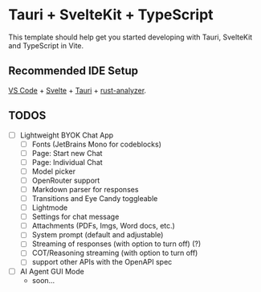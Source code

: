 # Tauri + SvelteKit + TypeScript

This template should help get you started developing with Tauri, SvelteKit and TypeScript in Vite.

## Recommended IDE Setup

[VS Code](https://code.visualstudio.com/) + [Svelte](https://marketplace.visualstudio.com/items?itemName=svelte.svelte-vscode) + [Tauri](https://marketplace.visualstudio.com/items?itemName=tauri-apps.tauri-vscode) + [rust-analyzer](https://marketplace.visualstudio.com/items?itemName=rust-lang.rust-analyzer).

## TODOS

- [ ] Lightweight BYOK Chat App
  - [ ] Fonts (JetBrains Mono for codeblocks)
  - [ ] Page: Start new Chat
  - [ ] Page: Individual Chat
  - [ ] Model picker
  - [ ] OpenRouter support
  - [ ] Markdown parser for responses
  - [ ] Transitions and Eye Candy toggleable
  - [ ] Lightmode
  - [ ] Settings for chat message
  - [ ] Attachments (PDFs, Imgs, Word docs, etc.)
  - [ ] System prompt (default and adjustable)
  - [ ] Streaming of responses (with option to turn off) (?)
  - [ ] COT/Reasoning streaming (with option to turn off)
  - [ ] support other APIs with the OpenAPI spec

- [ ] AI Agent GUI Mode
  - soon...

